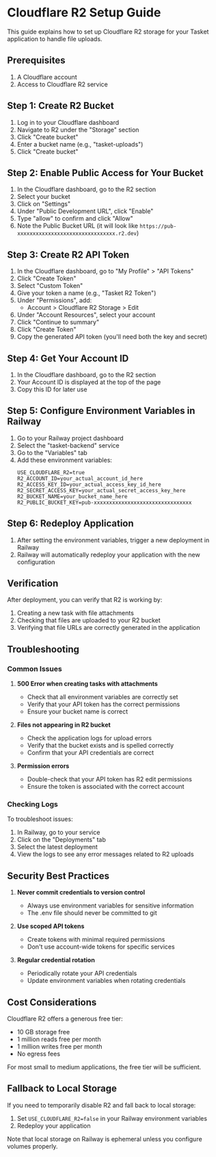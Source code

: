 # Cloudflare R2 Setup Guide

This guide explains how to set up Cloudflare R2 storage for your Tasket application to handle file uploads.

## Prerequisites

1. A Cloudflare account
2. Access to Cloudflare R2 service

## Step 1: Create R2 Bucket

1. Log in to your Cloudflare dashboard
2. Navigate to R2 under the "Storage" section
3. Click "Create bucket"
4. Enter a bucket name (e.g., "tasket-uploads")
5. Click "Create bucket"

## Step 2: Enable Public Access for Your Bucket

1. In the Cloudflare dashboard, go to the R2 section
2. Select your bucket
3. Click on "Settings"
4. Under "Public Development URL", click "Enable"
5. Type "allow" to confirm and click "Allow"
6. Note the Public Bucket URL (it will look like `https://pub-xxxxxxxxxxxxxxxxxxxxxxxxxxxxxxxx.r2.dev`)

## Step 3: Create R2 API Token

1. In the Cloudflare dashboard, go to "My Profile" > "API Tokens"
2. Click "Create Token"
3. Select "Custom Token"
4. Give your token a name (e.g., "Tasket R2 Token")
5. Under "Permissions", add:
   - Account > Cloudflare R2 Storage > Edit
6. Under "Account Resources", select your account
7. Click "Continue to summary"
8. Click "Create Token"
9. Copy the generated API token (you'll need both the key and secret)

## Step 4: Get Your Account ID

1. In the Cloudflare dashboard, go to the R2 section
2. Your Account ID is displayed at the top of the page
3. Copy this ID for later use

## Step 5: Configure Environment Variables in Railway

1. Go to your Railway project dashboard
2. Select the "tasket-backend" service
3. Go to the "Variables" tab
4. Add these environment variables:
   ```
   USE_CLOUDFLARE_R2=true
   R2_ACCOUNT_ID=your_actual_account_id_here
   R2_ACCESS_KEY_ID=your_actual_access_key_id_here
   R2_SECRET_ACCESS_KEY=your_actual_secret_access_key_here
   R2_BUCKET_NAME=your_bucket_name_here
   R2_PUBLIC_BUCKET_KEY=pub-xxxxxxxxxxxxxxxxxxxxxxxxxxxxxxxx
   ```

## Step 6: Redeploy Application

1. After setting the environment variables, trigger a new deployment in Railway
2. Railway will automatically redeploy your application with the new configuration

## Verification

After deployment, you can verify that R2 is working by:

1. Creating a new task with file attachments
2. Checking that files are uploaded to your R2 bucket
3. Verifying that file URLs are correctly generated in the application

## Troubleshooting

### Common Issues

1. **500 Error when creating tasks with attachments**
   - Check that all environment variables are correctly set
   - Verify that your API token has the correct permissions
   - Ensure your bucket name is correct

2. **Files not appearing in R2 bucket**
   - Check the application logs for upload errors
   - Verify that the bucket exists and is spelled correctly
   - Confirm that your API credentials are correct

3. **Permission errors**
   - Double-check that your API token has R2 edit permissions
   - Ensure the token is associated with the correct account

### Checking Logs

To troubleshoot issues:

1. In Railway, go to your service
2. Click on the "Deployments" tab
3. Select the latest deployment
4. View the logs to see any error messages related to R2 uploads

## Security Best Practices

1. **Never commit credentials to version control**
   - Always use environment variables for sensitive information
   - The .env file should never be committed to git

2. **Use scoped API tokens**
   - Create tokens with minimal required permissions
   - Don't use account-wide tokens for specific services

3. **Regular credential rotation**
   - Periodically rotate your API credentials
   - Update environment variables when rotating credentials

## Cost Considerations

Cloudflare R2 offers a generous free tier:
- 10 GB storage free
- 1 million reads free per month
- 1 million writes free per month
- No egress fees

For most small to medium applications, the free tier will be sufficient.

## Fallback to Local Storage

If you need to temporarily disable R2 and fall back to local storage:
1. Set `USE_CLOUDFLARE_R2=false` in your Railway environment variables
2. Redeploy your application

Note that local storage on Railway is ephemeral unless you configure volumes properly.